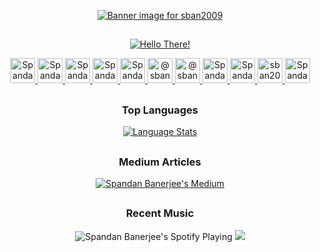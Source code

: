 <p align="center">
	<a href="https://youtu.be/X00djifIj9s?t=1">
		<img src="https://user-images.githubusercontent.com/36163778/177418440-a0eb2e1c-2db5-42f5-9414-bab956ccf11f.jpg"
			alt="Banner image for sban2009" />
	</a>
</p>

<h2>
	<!-- blank space -->
</h2>

<p align="center">
	<a href="https://youtu.be/dQw4w9WgXcQ">
		<img src="https://user-images.githubusercontent.com/36163778/123553229-984abb00-d797-11eb-98b4-caf93bcbf7df.gif"
			alt="Hello There!" />
	</a>
</p>

<p align="center">
	<a href="https://docs.google.com/document/d/13GujV-bvm_2Umw4tjfULo7Lqk4pltHPQv3s6EFHxVwo/edit?usp=sharing">
		<img src="https://user-images.githubusercontent.com/36163778/199281083-56f4dad6-dfe2-4640-a956-635e2191da93.png"
			alt="Spandan Banerjee's Resume - Google Docs" height="40" />
	</a>
	<a href="mailto:sban2009@yahoo.in">
		<img src="https://user-images.githubusercontent.com/36163778/177872561-14f9fca8-4772-4843-a8c5-01c288d570ad.png"
			alt="Spandan Banerjee - Yahoo Mail" height="40" />
	</a>
	<a href="https://www.linkedin.com/in/sban2009/">
		<img src="https://user-images.githubusercontent.com/36163778/177871242-89531c44-15cd-4e14-998e-5383b2a49a16.png"
			alt="Spandan Banerjee - sban2009 - LinkedIn" height="40" />
	</a>
	<a href="https://sban2009.medium.com">
		<img src="https://user-images.githubusercontent.com/36163778/177873151-c38cec72-1f19-481c-a4bf-9a8886dac310.png"
			alt="Spandan Banerjee - sban2009 - Medium" height="40" />
	</a>
	<a href="https://www.facebook.com/sban2009/">
		<img src="https://user-images.githubusercontent.com/36163778/177871077-0d103bfd-d1dc-4dac-8c7d-c4d2a3b25252.png"
			alt="Spandan Banerjee on Facebook" height="40" />
	</a>
	<a href="https://www.instagram.com/sban2009/">
		<img src="https://user-images.githubusercontent.com/36163778/177876952-788ccd70-1129-4c97-90ef-649048102814.png"
			alt="@sban2009 on Instagram" height="40" />
	</a>
	<a href="https://www.twitter.com/sban2009">
		<img src="https://user-images.githubusercontent.com/36163778/177871824-44fa9c79-a051-4d5e-912a-3a9323e6919e.png"
			alt="@sban2009 on Twitter" height="40" />
	</a>
	<a href="https://youtube.com/@sban2009">
		<img src="https://user-images.githubusercontent.com/36163778/177871467-ccb73c2c-a1d4-44d4-9119-f42369ced56a.png"
			alt="Spandan Banerjee - YouTube" height="40" />
	</a>
	<a href="https://open.spotify.com/user/31ovhjyovuckn5ydazbkfe6dae3q">
		<img src="https://user-images.githubusercontent.com/36163778/177871968-e4812af1-37de-4876-a032-074f2483c641.png"
			alt="Spandan's Spotify" height="40" />
	</a>
	<a href="https://www.reddit.com/u/sban2009">
		<img src="https://user-images.githubusercontent.com/36163778/177875556-f9f13c04-0fc3-4171-8fa6-b8b1a3b001b6.png"
			alt="sban2009 on Reddit" height="40" />
	</a>
	<a href="https://www.snapchat.com/add/sban2009">
		<img src="https://user-images.githubusercontent.com/36163778/177873279-ba40726f-e8f3-4fa7-8686-da6a8324c063.png"
			alt="Spandan Sponny - Snapchat" height="40" />
	</a>
</p>

<h2>
	<!-- blank space -->
</h2>

<h3 align="center">Top Languages</h3>

<p align="center">
	<a href="https://github.com/sban2009?tab=repositories">
		<img src="https://sban2009-readme-stats.vercel.app/api/top-langs/?username=sban2009&layout=compact&card_width=450&hide_border=true&hide_title=true&hide=Jupyter%20%Notebook&langs_count=10&theme=github_dark"
			alt="Language Stats" />
	</a>
</p>

<h2>
	<!-- blank space -->
</h2>

<h3 align="center">Medium Articles</h3>

<p align="center">
	<a href="https://medium.com/@sban2009">
		<img src="https://github-readme-medium.vercel.app/?username=sban2009&limit=5&bg=none" alt="Spandan Banerjee's Medium" />
	</a>
</p>

<h2>
	<!-- blank space -->
</h2>

<h3 align="center">Recent Music</h3>

<p align="center">
	<img
		src="https://spotify-github-profile.vercel.app/api/view?uid=31ovhjyovuckn5ydazbkfe6dae3q&cover_image=true&theme=natemoo-re&bar_color=53b14f&bar_color_cover=false" alt="Spandan Banerjee's Spotify Playing" />
	<img
		src="https://camo.githubusercontent.com/6038c8f1fd8f60de75477470e5a87210e9256202e01dfba9986446304a0f0254/68747470733a2f2f63617073756c652d72656e6465722e76657263656c2e6170702f6170693f747970653d776176696e6726636f6c6f723d6772616469656e74266865696768743d36302673656374696f6e3d666f6f746572" />
</p>
